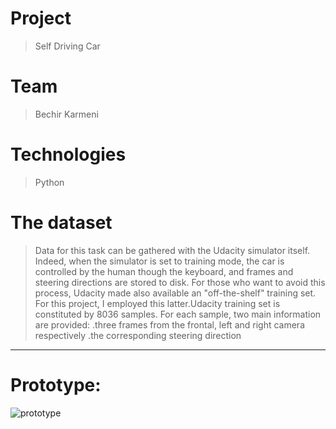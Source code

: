 # Project
> Self Driving Car

# Team
> Bechir Karmeni


# Technologies
> Python 

# The dataset
> Data for this task can be gathered with the Udacity simulator itself. Indeed, when the simulator is set to training mode, the car is controlled by the human though the keyboard, and frames and steering directions are stored to disk. For those who want to avoid this process, Udacity made also available an "off-the-shelf" training set. For this project, I employed this latter.Udacity training set is constituted by 8036 samples. For each sample, two main information are provided:
.three frames from the frontal, left and right camera respectively
.the corresponding steering direction



**********************************************************************************

# Prototype:


![prototype](https://github.com/Bechir-karmeni?tab=repositories/Exemple.gif)


